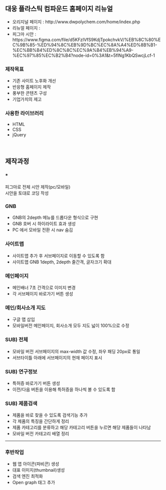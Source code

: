   <section>
  <h1>대웅 플라스틱 컴파운드 홈페이지 리뉴얼</h1>
    <ul>
      <li>오리지널 페이지 : http://www.dwpolychem.com/home/index.php</li>
      <li>리뉴얼 페이지 :
      </li>
      <li>피그마 시안 :
        https://www.figma.com/file/d5KFzIVfS9KdjTpokchvkV/%EB%8C%80%EC%9B%85-%ED%94%8C%EB%9D%BC%EC%8A%A4%ED%8B%B1-%EC%BB%B4%ED%8C%8C%EC%9A%B4%EB%94%A9-%EC%97%85%EC%B2%B4?node-id=0%3A1&t=5flNg1KbQSwcjLcf-1
      </li>
    </ul>
  </section>
  <section>
    <h3>제작목표</h3>
    <ul>
      <li>기존 사이트 노후화 개선</li>
      <li>반응형 홈페이지 제작</li>
      <li>풍부한 콘텐츠 구성 </li>
      <li>기업가치의 제고</li>
    </ul>
  </section>
  <section>
    <h3>사용한 라이브러리</h3>
    <ul>
      <li>HTML</li>
      <li>CSS</li>
      <li>jQuery</li>
    </ul>
  </section>
  <br>
  <section>
    <h2>제작과정</h2>
    <h3>*</h3>
    <p>
      피그마로 전체 시안 제작(pc/모바일)<br>
      시안을 토대로 코딩 작성
    </p>
    <h3>GNB</h3>
    <ul>
      <li>GNB의 2depth 메뉴를 드롭다운 형식으로 구현</li>
      <li>GNB 호버 시 하이라이트 효과 생성</li>
      <li>PC 에서 모바일 전환 시 nav 숨김 </li>
    </ul>
    <h3>사이트맵</h3>
    <ul>
      <li>사이트맵 추가 후 서브페이지로 이동할 수 있도록 함</li>
      <li>사이트맵 GNB 1depth, 2depth 줄간격, 글자크기 확대</li>
    </ul>
    <h3>메인페이지</h3>
    <ul>
      <li>메인배너 7초 간격으로 이미지 변경 </li>
      <li>각 서브페이지 바로가기 버튼 생성</li>
    </ul>
    <h3>메인/회사소개 지도</h3>
    <ul>
      <li>구글 맵 삽입</li>
      <li>모바일버전 메인페이지, 회사소개 모두 지도 넓이 100%으로 수정</li>
    </ul>
    <h3>SUB)  전체</h3>
    <ul>
      <li>모바일 버전 서브페이지의 max-width 값 수정, 좌우 패딩 20px로 통일</li>
      <li>서브타이틀 아래에 서브페이지의 현재 페이지 표시 </li>
    </ul>
    <h3>SUB)  연구정보</h3>
    <ul>
      <li>특허증 바로가기 버튼 생성</li>
      <li>이전/다음 버튼을 이용해 특허증을 하나씩 볼 수 있도록 함</li>
    </ul>
    <h3>SUB)  제품검색</h3>
    <ul>
      <li>제품을 바로 찾을 수 있도록 검색기능 추가</li>
      <li>각 제품의 특징을 간단하게 정리</li>
      <li>제품 카테고리를 분류하고 해당 카테고리 버튼을 누르면 해당 제품들이 나타남</li>
      <li>모바일 버전 카테고리 배열 정리</li>
    </ul>
    <hr>
    <h3>후반작업</h3>
    <ul>
      <li>웹 앱 아이콘(파비콘) 생성 </li>
      <li>대표 이미지(thumbnail)생성</li>
      <li>검색 엔진 최적화</li>
      <li>Open graph 태그 추가</li>
    </ul>
  </section>
